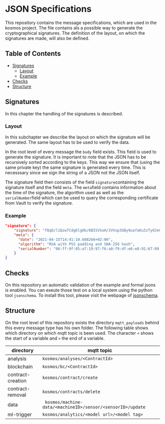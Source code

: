 # JSON Specifications

This repository contains the message specifications, which are used in the kosmos project. The file contains
als a possible way to generate the cryptographical signatures. The definition of the layout, on which the
signatures are made, will also be defined.

## Table of Contents
- [Signatures](#signatures)
    - [Layout](#layout)
    - [Example](#example)
- [Checks](#checks)
- [Structure](#structure)

## Signatures
In this chapter the handling of the signatures is described. 

### Layout

In this subchapter we describe the layout on which the signature will be generated. The same layout
has to be used to verify the data. 

In the root level of every message the `body` field exists. This field is used to generate the signature. It is important to note that the JSON has to be recursively sorted according to the keys. This way we ensure that (using the same private key) the same signature is generated every time. This is necesssary since we sign the string of a JSON not the JSON itself.

The signature field then consists of the field `signature`containing the signature itself and the field `meta`. The `meta`field contains information about the time of the signature, the algorithm used as well as the `serialNumber`field which can be used to query the corresponding certificate from Vault to verify the signature.

### Example

```json
"signature": {
    "signature": "fQqO/l1Qzw7Cdg6lgOb/6BISVSoH/2VVup3GBy9uafaKu3zTyOJeGZno6uUWigjvxpXs+mForOv2n7GA80cw/IssS236dJrHLG9ZcfbZPRU7ylcFNzMTS3tMpkSmH0i398HFMrP/t4VxDrEzQZgTfxz6YtrgvMFwTOXoP9dxAW4l7VPNqxIYXrIGSBWwoBqjW0VzAIsimVefGny58xDpRYA4AeqyjSx843faMCZ/r4aOK+dNysFLEscrwTtYUXsyaWeQLhb7DXgLeArXOTW9gK09+Bw8sqJgNWnZQzui2C/49NTn+z644/rpZp+oGt0U27a8mFgA/TKowdkJAqHKJQ==",
    "meta": {
      "date": "2021-04-15T14:41:10.608266+02:00",
      "algorithm": "RSA with PSS padding and SHA-256 hash",
      "serialNumber": "06:ff:9f:05:a7:19:97:f6:a0:f9:df:e6:e8:91:67:09:03:e6:1e:1d"
    }
}
```
## Checks

On this repository an automatic validation of the example and formal jsons is enabled. You can exeute
those test on a local system using the python tool `jsonschema`. To install this tool, please visit the 
webpage of [jsonschema](https://github.com/Julian/jsonschema).

## Structure

On the root level of this repository exists the directory `mqtt_payloads`
behind this every message type has his own folder. The following table shows
which directory on which mqtt topic is been used. The character `<` shows the
start of a variable and `>` the end of a variable.

| directory | mqtt topic |
| --------- | ---------- |
| analysis | `kosmos/analyses/<ContractId>` |
| blockchain | `kosmos/bc/<ContractId>` |
| contract-creation | `kosmos/contract/create` |
| contract-removal | `kosmos/contracts/delete` |
| data | ` kosmos/machine-data/<machineID>/sensor/<sensorID>/update` |
| ml-trigger | `kosmos/analytics/<model url>/<model tag>` |
